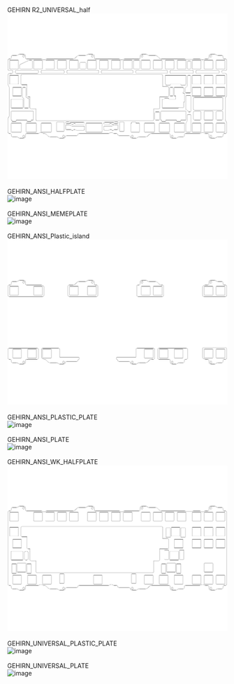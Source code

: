 <br/>GEHIRN R2_UNIVERSAL_half<br/>![image](./GEHIRN%20R2_UNIVERSAL_half.png)<br/>
<br/>GEHIRN_ANSI_HALFPLATE<br/>![image](./GEHIRN_ANSI_HALFPLATE.png)<br/>
<br/>GEHIRN_ANSI_MEMEPLATE<br/>![image](./GEHIRN_ANSI_MEMEPLATE.png)<br/>
<br/>GEHIRN_ANSI_Plastic_island<br/>![image](./GEHIRN_ANSI_Plastic_island.png)<br/>
<br/>GEHIRN_ANSI_PLASTIC_PLATE<br/>![image](./GEHIRN_ANSI_PLASTIC_PLATE.png)<br/>
<br/>GEHIRN_ANSI_PLATE<br/>![image](./GEHIRN_ANSI_PLATE.png)<br/>
<br/>GEHIRN_ANSI_WK_HALFPLATE<br/>![image](./GEHIRN_ANSI_WK_HALFPLATE.png)<br/>
<br/>GEHIRN_UNIVERSAL_PLASTIC_PLATE<br/>![image](./GEHIRN_UNIVERSAL_PLASTIC_PLATE.png)<br/>
<br/>GEHIRN_UNIVERSAL_PLATE<br/>![image](./GEHIRN_UNIVERSAL_PLATE.png)<br/>
